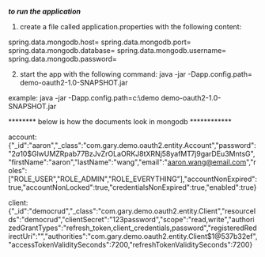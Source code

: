 ***to run the application***


1. create a file called application.properties with the following content:

spring.data.mongodb.host=
spring.data.mongodb.port=
spring.data.mongodb.database=
spring.data.mongodb.username=
spring.data.mongodb.password=

2. start the app with the following command:
java -jar -Dapp.config.path=<path to the properties file> demo-oauth2-1.0-SNAPSHOT.jar


example: 
java -jar -Dapp.config.path=c:\demo demo-oauth2-1.0-SNAPSHOT.jar





******** below is how the documents look in mongodb ************

account:
{"_id":"aaron","_class":"com.gary.demo.oauth2.entity.Account","password":"$2a$10$GlwUMZRpab77BzJvZrOLaORKJ8tXRNj58yafMT7j9garDEu3MntsG","firstName":"aaron","lastName":"wang","email":"aaron.wang@email.com","roles":["ROLE_USER","ROLE_ADMIN","ROLE_EVERYTHING"],"accountNonExpired":true,"accountNonLocked":true,"credentialsNonExpired":true,"enabled":true}

client:
{"_id":"democrud","_class":"com.gary.demo.oauth2.entity.Client","resourceIds":"democrud","clientSecret":"123password","scope":"read,write","authorizedGrantTypes":"refresh_token,client_credentials,password","registeredRedirectUri":"","authorities":"com.gary.demo.oauth2.entity.Client$1@537b32ef","accessTokenValiditySeconds":7200,"refreshTokenValiditySeconds":7200}